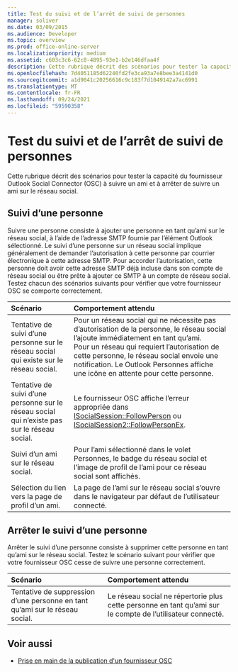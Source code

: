 ```yaml
---
title: Test du suivi et de l’arrêt de suivi de personnes
manager: soliver
ms.date: 03/09/2015
ms.audience: Developer
ms.topic: overview
ms.prod: office-online-server
ms.localizationpriority: medium
ms.assetid: c603c3c6-62c8-4895-93e1-b2e146dfaa4f
description: Cette rubrique décrit des scénarios pour tester la capacité du fournisseur Outlook Social Connector (OSC) à suivre un ami et à arrêter de suivre un ami sur le réseau social.
ms.openlocfilehash: 7d4051185d62240fd2fe3ca93a7e8bee3a4141d0
ms.sourcegitcommit: a1d9041c20256616c9c183f7d1049142a7ac6991
ms.translationtype: MT
ms.contentlocale: fr-FR
ms.lasthandoff: 09/24/2021
ms.locfileid: "59590358"
---
```

# <a name="testing-following-and-stop-following-persons"></a>Test du suivi et de l’arrêt de suivi de personnes

Cette rubrique décrit des scénarios pour tester la capacité du fournisseur Outlook Social Connector (OSC) à suivre un ami et à arrêter de suivre un ami sur le réseau social.
  
## <a name="following-a-person"></a>Suivi d’une personne

Suivre une personne consiste à ajouter une personne en tant qu’ami sur le réseau social, à l’aide de l’adresse SMTP fournie par l’élément Outlook sélectionné. Le suivi d’une personne sur un réseau social implique généralement de demander l’autorisation à cette personne par courrier électronique à cette adresse SMTP. Pour accorder l’autorisation, cette personne doit avoir cette adresse SMTP déjà incluse dans son compte de réseau social ou être prête à ajouter ce SMTP à un compte de réseau social. Testez chacun des scénarios suivants pour vérifier que votre fournisseur OSC se comporte correctement.
  
|**Scénario**|**Comportement attendu**|
|:-----|:-----|
|Tentative de suivi d’une personne sur le réseau social qui existe sur le réseau social.  <br/> |Pour un réseau social qui ne nécessite pas d’autorisation de la personne, le réseau social l’ajoute immédiatement en tant qu’ami.  <br/> Pour un réseau qui requiert l’autorisation de cette personne, le réseau social envoie une notification. Le Outlook Personnes affiche une icône en attente pour cette personne.  <br/> |
|Tentative de suivi d’une personne sur le réseau social qui n’existe pas sur le réseau social.  <br/> |Le fournisseur OSC affiche l’erreur appropriée dans [ISocialSession::FollowPerson](isocialsession-followperson.md) ou [ISocialSession2::FollowPersonEx](isocialsession2-followpersonex.md).  <br/> |
|Suivi d’un ami sur le réseau social.  <br/> |Pour l’ami sélectionné dans le volet Personnes, le badge du réseau social et l’image de profil de l’ami pour ce réseau social sont affichés.  <br/> |
|Sélection du lien vers la page de profil d’un ami.  <br/> |La page de l’ami sur le réseau social s’ouvre dans le navigateur par défaut de l’utilisateur connecté.  <br/> |
   
## <a name="stop-following-a-person"></a>Arrêter le suivi d’une personne

Arrêter le suivi d’une personne consiste à supprimer cette personne en tant qu’ami sur le réseau social. Testez le scénario suivant pour vérifier que votre fournisseur OSC cesse de suivre une personne correctement.
  
|**Scénario**|**Comportement attendu**|
|:-----|:-----|
|Tentative de suppression d’une personne en tant qu’ami sur le réseau social.  <br/> |Le réseau social ne répertorie plus cette personne en tant qu’ami sur le compte de l’utilisateur connecté.  <br/> |
   
## <a name="see-also"></a>Voir aussi

- [Prise en main de la publication d'un fournisseur OSC](getting-ready-to-release-an-osc-provider.md)

